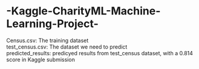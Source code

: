 # -Kaggle-CharityML-Machine-Learning-Project-
Census.csv: The training dataset<br>
test_census.csv: The dataset we need to predict<br>
predicted_results: predicyed results from test_census dataset, with a 0.814 score in Kaggle submission<br>

